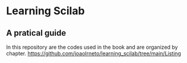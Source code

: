 # Learning Scilab
## A pratical guide

In this repository are the codes used in the book and are organized by chapter.
https://github.com/joaolrneto/learning_scilab/tree/main/Listing
 
